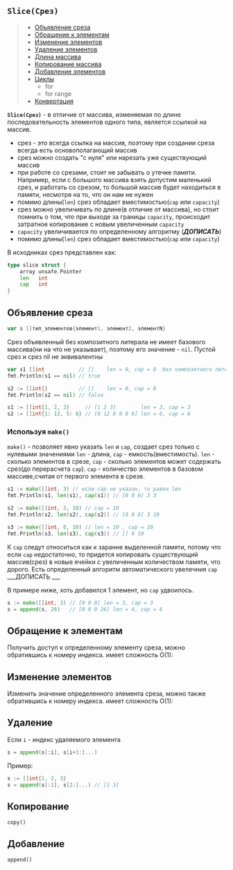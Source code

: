 ## **`Slice(Срез)`**

> - [Объявление среза](#var-declaration)
> - [Обращение к элементам](#var-read)
> - [Изменение элементов](#var-edit)
> - [Удаление элементов](#var-delete)
> - [Длина массива](#len)
> - [Копирование массива](#copy)
> - [Добавление элементов](#add)
> - [Циклы](#cycles)
>    - for
>    - for range
> - [Конвертация](#сonversion)

**`Slice(Срез)`** - в отличие от массива, изменяемая по длине  последовательность элементов одного типа, является ссылкой на массив.
- срез - это всегда ссылка на массив, поэтому при создании среза всегда есть основополагающий массив
- срез можно создать "с нуля" или нарезать уже существующий массив
- при работе со срезами, стоит не забывать о утечке памяти. Например, если с большого массива взять допустим маленький срез, и работать со срезом, то большой массив будет находиться в памяти, несмотря на то, что он нам не нужен
- помимо длины(`len`) срез обладает вместимостью(`cap` или `capacity`)
- срез можно увеличивать по длине(в отличие от массива), но стоит помнить о том, что при выходе за границы `capacity`, происходит затратное копирование с новым увеличенным `capacity`
- `capacity` увеличивается по определенному алгоритму (___ДОПИСАТЬ___)
- помимо длины(`len`) срез обладает вместимостью(`cap` или `capacity`)

В исходниках срез представлен как:
```go
type slice struct {
	array unsafe.Pointer
	len   int
	cap   int
}
```

## Объявление среза
```go
var s []тип_элементов{элемент1, элемент2, элементN}
```
Срез объявленный без композитного литерала не имеет базового массива(ни на что не указывает), поэтому его значение - `nil`. Пустой срез и срез nil не эквивалентны
```go
var s1 []int           // []    len = 0, cap = 0  без композитного литерала
fmt.Println(s1 == nil) // true

s2 := []int{}          // []    len = 0, cap = 0
fmt.Println(s2 == nil) // false
```


```go 
s1 := []int{1, 2, 3}     // [1 2 3]        len = 3, cap = 3
s2 := []int{1: 12, 5: 6} // [0 12 0 0 0 6] len = 6, cap = 6
```
### Используя `make()`

`make()` - позволяет явно указать `len` и `cap`, создает срез только с нулевыми значениями
`len` - длина, `cap` - емкость(вместимость).
`len` - сколько элементов в срезе, `cap` - сколько элементов может  содержать срез(до перерасчета `cap`).
`cap` - количество элементов в базовом массиве,считая от первого элемента в срезе.

```go
s1 := make([]int, 3) // если cap не указан, то равен len
fmt.Println(s1, len(s1), cap(s1)) // [0 0 0] 3 3

s2 := make([]int, 3, 10) // cap = 10
fmt.Println(s2, len(s2), cap(s2)) // [0 0 0] 3 10

s3 := make([]int, 0, 10) // len = 10 , cap = 10
fmt.Println(s3, len(s3), cap(s3)) // [] 0 10
```
К `cap` следут  относиться как к заранне выделенной памяти, потому что если `cap` недостаточно, то придется копировать  существующий массив(срез) в новые ячейки с увеличенным количеством памяти, что дорого. 
Есть определенный алгоритм автоматического увелечния `cap` ___ДОПИСАТЬ ___

В примере  ниже, хоть добавился 1 элемент, но `cap` удвоилось.
```go
s := make([]int, 3) // [0 0 0] len = 3, cap = 3
s = append(s, 26)   // [0 0 0 26] len = 4, cap = 6
```
## Обращение к элементам <a id="#var-read"></a>
Получить доступ к определенному элементу среза, можно обратившись к номеру индекса. имеет сложность O(1):

## Изменение элементов <a id="#var-edit"></a>
Изменить значение определенного элемента среза, можно также обратившись к номеру индекса. имеет сложность O(1):

## Удаление
Если `i` - индекс удаляемого элемента
```go
s = append(s[:i], s[i+1:]...)
```
Пример:
```go
s := []int{1, 2, 3}
s = append(s[:1], s[2:]...) // [1 3]
```

## Копирование
`copy()`

## Добавление
`append()`
